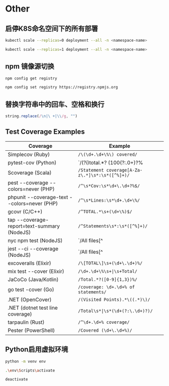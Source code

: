 # Other

## 启停K8S命名空间下的所有部署

```bash title="停用K8S命名空间下的所有部署副本"
kubectl scale --replicas=0 deployment --all -n <namespace-name>
```

```bash title="启用K8S命名空间下的所有部署副本"
kubectl scale --replicas=1 deployment --all -n <namespace-name>
```

## npm 镜像源切换

```bash title="查看当前使用的镜像源"
npm config get registry
```

```bash title="切换官方镜像源"
npm config set registry https://registry.npmjs.org
```

## 替换字符串中的回车、空格和换行

```js
string.replace(/\n|\ +|\\/g, "")
```

## Test Coverage Examples

| Coverage                                     | Example                                                 |
| -------------------------------------------- | ------------------------------------------------------- |
| Simplecov (Ruby)                             | `/\(\d+.\d+\%\) covered/`                               |
| pytest-cov (Python)                          | `/(?i)total.*? (100(?:\.0+)?\%|[1-9]?\d(?:\.\d+)?\%)$/` |
| Scoverage (Scala)                            | `/Statement coverage[A-Za-z\.*]\s*:\s*([^%]+)/`         |
| pest --coverage --colors=never (PHP)         | `/^\s*Cov:\s*\d+\.\d+?%$/`                              |
| phpunit --coverage-text --colors=never (PHP) | `/^\s*Lines:\s*\d+.\d+\%/`                              |
| gcovr (C/C++)                                | `/^TOTAL.*\s+(\d+\%)$/`                                 |
| tap --coverage-report=text-summary (NodeJS)  | `/^Statements\s*:\s*([^%]+)/`                           |
| nyc npm test (NodeJS)                        | `/All files[^|]*\|[^|]*\s+([\d\.]+)/`                   |
| jest --ci --coverage (NodeJS)                | `/All files[^|]*\|[^|]*\s+([\d\.]+)/`                   |
| excoveralls (Elixir)                         | `/\[TOTAL\]\s+(\d+\.\d+)%/`                             |
| mix test --cover (Elixir)                    | `/\d+.\d+\%\s+\|\s+Total/`                              |
| JaCoCo (Java/Kotlin)                         | `/Total.*?([0-9]{1,3})%/`                               |
| go test -cover (Go)                          | `/coverage: \d+.\d+% of statements/`                    |
| .NET (OpenCover)                             | `/(Visited Points).*\((.*)\)/`                          |
| .NET (dotnet test line coverage)             | `/Total\s*\|\s*(\d+(?:\.\d+)?)/`                        |
| tarpaulin (Rust)                             | `/^\d+.\d+% coverage/`                                  |
| Pester (PowerShell)                          | `/Covered (\d+\.\d+%)/`                                 |


## Python启用虚拟环境

```bash title="创建虚拟环境"
python -m venv env
```

```bash title="激活虚拟环境"
.\env\Scripts\activate
```

```bash title="退出虚拟环境"
deactivate
```
